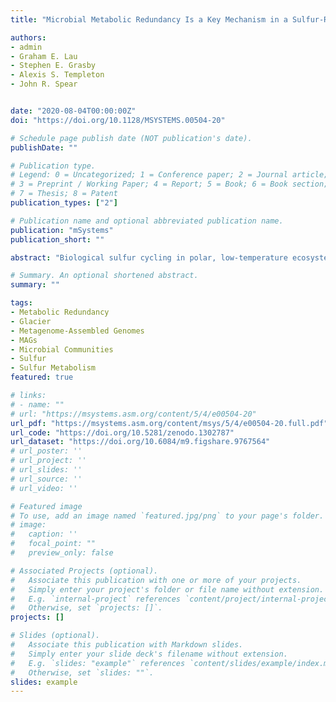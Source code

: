 ```yaml
---
title: "Microbial Metabolic Redundancy Is a Key Mechanism in a Sulfur-Rich Glacial Ecosystem"

authors:
- admin
- Graham E. Lau
- Stephen E. Grasby
- Alexis S. Templeton
- John R. Spear


date: "2020-08-04T00:00:00Z"
doi: "https://doi.org/10.1128/MSYSTEMS.00504-20"

# Schedule page publish date (NOT publication's date).
publishDate: ""

# Publication type.
# Legend: 0 = Uncategorized; 1 = Conference paper; 2 = Journal article;
# 3 = Preprint / Working Paper; 4 = Report; 5 = Book; 6 = Book section;
# 7 = Thesis; 8 = Patent
publication_types: ["2"]

# Publication name and optional abbreviated publication name.
publication: "mSystems"
publication_short: ""

abstract: "Biological sulfur cycling in polar, low-temperature ecosystems is an understudied phenomenon in part due to difficulty of access and the dynamic nature of glacial environments. One such environment where sulfur cycling is known to play an important role in microbial metabolisms is located at Borup Fiord Pass (BFP) in the Canadian High Arctic. Here, transient springs emerge from ice near the terminus of a glacier, creating a large area of proglacial aufeis (spring-derived ice) that is often covered in bright yellow/white sulfur, sulfate, and carbonate mineral precipitates accompanied by a strong odor of hydrogen sulfide. Metagenomic sequencing of samples from multiple sites and of various sample types across the BFP glacial system produced 31 metagenome-assembled genomes (MAGs) that were queried for sulfur, nitrogen, and carbon cycling/metabolism genes. An abundance of sulfur cycling genes was widespread across the isolated MAGs and sample metagenomes taxonomically associated with the bacterial classes Alphaproteobacteria and Gammaproteobacteria and Campylobacteria (formerly the Epsilonproteobacteria). This corroborates previous research from BFP implicating Campylobacteria as the primary class responsible for sulfur oxidation; however, data reported here suggested putative sulfur oxidation by organisms in both the alphaproteobacterial and gammaproteobacterial classes that was not predicted by previous work. These findings indicate that in low-temperature, sulfur-based environments, functional redundancy may be a key mechanism that microorganisms use to enable coexistence whenever energy is limited and/or focused by redox chemistry."

# Summary. An optional shortened abstract.
summary: ""

tags:
- Metabolic Redundancy
- Glacier
- Metagenome-Assembled Genomes
- MAGs
- Microbial Communities
- Sulfur
- Sulfur Metabolism
featured: true

# links:
# - name: ""
# url: "https://msystems.asm.org/content/5/4/e00504-20"
url_pdf: "https://msystems.asm.org/content/msys/5/4/e00504-20.full.pdf"
url_code: "https://doi.org/10.5281/zenodo.1302787"
url_dataset: "https://doi.org/10.6084/m9.figshare.9767564"
# url_poster: ''
# url_project: ''
# url_slides: ''
# url_source: ''
# url_video: ''

# Featured image
# To use, add an image named `featured.jpg/png` to your page's folder. 
# image:
#   caption: ''
#   focal_point: ""
#   preview_only: false

# Associated Projects (optional).
#   Associate this publication with one or more of your projects.
#   Simply enter your project's folder or file name without extension.
#   E.g. `internal-project` references `content/project/internal-project/index.md`.
#   Otherwise, set `projects: []`.
projects: []

# Slides (optional).
#   Associate this publication with Markdown slides.
#   Simply enter your slide deck's filename without extension.
#   E.g. `slides: "example"` references `content/slides/example/index.md`.
#   Otherwise, set `slides: ""`.
slides: example
---
```


<!--- {{% alert note %}}
Click the *Cite* button above to demo the feature to enable visitors to import publication metadata into their reference management software.
{{% /alert %}}

{{% alert note %}}
Click the *Slides* button above to demo Academic's Markdown slides feature.
{{% /alert %}}

Supplementary notes can be added here, including [code and math](https://sourcethemes.com/academic/docs/writing-markdown-latex/). --->

